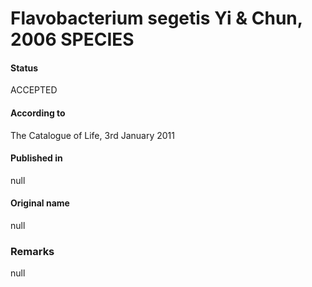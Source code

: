 # Flavobacterium segetis Yi & Chun, 2006 SPECIES

#### Status
ACCEPTED

#### According to
The Catalogue of Life, 3rd January 2011

#### Published in
null

#### Original name
null

### Remarks
null